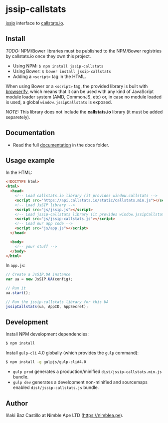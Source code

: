 # jssip-callstats

[jssip](http://jssip.net) interface to [callstats.io](http://callstats.io/).


## Install

_TODO:_ NPM/Bower libraries must be published to the NPM/Bower registries by callstats.io once they own this project.

* Using NPM: `$ npm install jssip-callstats`
* Using Bower: `$ bower install jssip-callstats`
* Adding a `<script>` tag in the HTML.

When using Bower or a `<script>` tag, the provided library is built with [browserify](http://browserify.org), which means that it can be used with any kind of JavaScript module loader system (AMD, CommonJS, etc) or, in case no module loaded is used, a global `window.jssipCallstats` is exposed.

_NOTE:_ This library does not include the **callstats.io** library (it must be added separetely).


## Documentation

* Read the full [documentation](docs/index.md) in the docs folder.


## Usage example

In the HTML:

```html
<!DOCTYPE html>
<html>
  <head>
    <!-- Load callstats.io library (it provides window.callstats -->
    <script src="https://api.callstats.io/static/callstats.min.js"></script>
    <!-- Load JsSIP library -->
    <script src="js/jssip.js"></script>
    <!-- Load jssip-callstats library (it provides window.jssipCallstats) -->
    <script src="js/jssip-callstats.js"></script>
    <!-- Load our app code -->
    <script src="js/app.js"></script>
  </head>

  <body>
    <!-- your stuff -->
  </body>
</html>
```

In `app.js`:

```javascript
// Create a JsSIP.UA instance
var ua = new JsSIP.UA(config);

// Run it
ua.start();

// Run the jssip-callstats library for this UA
jssipCallstats(ua, AppID, AppSecret);
```


## Development

Install NPM development dependencies:

```bash
$ npm install
```

Install `gulp-cli` 4.0 globally (which provides the `gulp` command):

```bash
$ npm install -g gulpjs/gulp-cli#4.0
```

* `gulp prod` generates a production/minified `dist/jssip-callstats.min.js` bundle.
* `gulp dev` generates a development non-minified and sourcemaps enabled `dist/jssip-callstats.js` bundle.


## Author

Iñaki Baz Castillo at Nimble Ape LTD (https://nimblea.pe).
